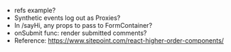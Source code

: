 * refs example?
* Synthetic events log out as Proxies?
* In /sayHi, any props to pass to FormContainer?
* onSubmit func: render submitted comments?
* Reference: https://www.sitepoint.com/react-higher-order-components/